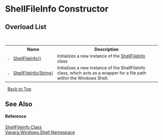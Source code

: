 # ShellFileInfo Constructor 
 


## Overload List
&nbsp;<table><tr><th></th><th>Name</th><th>Description</th></tr><tr><td>![Protected method](media/protmethod.gif "Protected method")</td><td><a href="6fed7d0d-57f0-a8e2-87a6-d5ea7732e7f3">ShellFileInfo()</a></td><td>
Initializes a new instance of the <a href="f8a3bef0-a27b-ff0c-db34-501e29265522">ShellFileInfo</a> class</td></tr><tr><td>![Public method](media/pubmethod.gif "Public method")</td><td><a href="2153b8e8-a742-fe96-001c-1bc5e4125b2b">ShellFileInfo(String)</a></td><td>
Initializes a new instance of the ShellFileInfo class, which acts as a wrapper for a file path within the Windows Shell.</td></tr></table>&nbsp;
<a href="#shellfileinfo-constructor">Back to Top</a>

## See Also


#### Reference
<a href="f8a3bef0-a27b-ff0c-db34-501e29265522">ShellFileInfo Class</a><br /><a href="be182789-447d-1423-b31f-7fd1f1f04ab2">Vanara.Windows.Shell Namespace</a><br />